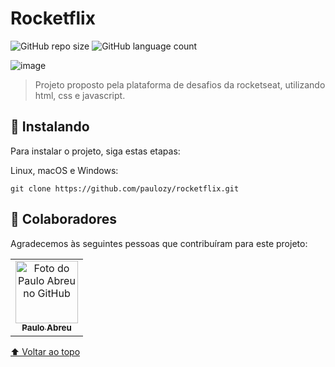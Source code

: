 # Rocketflix

![GitHub repo size](https://img.shields.io/github/repo-size/paulozy/rocketflix?style=for-the-badge)
![GitHub language count](https://img.shields.io/github/languages/count/paulozy/rocketflix?style=for-the-badge)

![image](https://user-images.githubusercontent.com/82914908/190462251-0ef224f4-5203-489f-a0a3-3cf9f8199c1f.png)

> Projeto proposto pela plataforma de desafios da rocketseat, utilizando html, css e javascript.

## 🚀 Instalando <Rocketflix>

Para instalar o projeto, siga estas etapas:

Linux, macOS e Windows:
```
git clone https://github.com/paulozy/rocketflix.git
```

## 🤝 Colaboradores

Agradecemos às seguintes pessoas que contribuíram para este projeto:

<table>
  <tr>
    <td align="center">
      <a href="#">
        <img src="https://www.github.com/paulozy.png" width="100px;" alt="Foto do Paulo Abreu no GitHub"/><br>
        <sub>
          <b>Paulo Abreu</b>
        </sub>
      </a>
    </td>
  </tr>
</table>


[⬆ Voltar ao topo](#rocketflix)<br>
